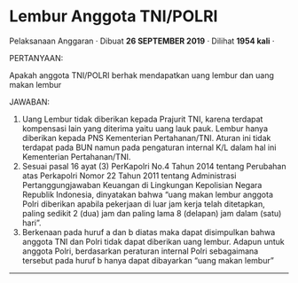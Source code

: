 Lembur Anggota TNI/POLRI
========================

Pelaksanaan Anggaran · Dibuat **26 SEPTEMBER 2019** · Dilihat **1954 kali** ·

PERTANYAAN:

Apakah anggota TNI/POLRI berhak mendapatkan uang lembur dan uang makan lembur

JAWABAN:

1.  Uang Lembur tidak diberikan kepada Prajurit TNI, karena terdapat kompensasi lain yang diterima yaitu uang lauk pauk. Lembur hanya diberikan kepada PNS Kementerian Pertahanan/TNI. Aturan ini tidak terdapat pada BUN namun pada pengaturan internal K/L dalam hal ini Kementerian Pertahanan/TNI.
2.  Sesuai pasal 16 ayat (3) PerKapolri No.4 Tahun 2014 tentang Perubahan atas Perkapolri Nomor 22 Tahun 2011 tentang Administrasi Pertanggungjawaban Keuangan di Lingkungan Kepolisian Negara Republik Indonesia, dinyatakan bahwa “uang makan lembur anggota Polri diberikan apabila pekerjaan di luar jam kerja telah ditetapkan, paling sedikit 2 (dua) jam dan paling lama 8 (delapan) jam dalam (satu) hari”.
3.  Berkenaan pada huruf a dan b diatas maka dapat disimpulkan bahwa anggota TNI dan Polri tidak dapat diberikan uang lembur. Adapun untuk anggota Polri, berdasarkan peraturan internal Polri sebagaimana tersebut pada huruf b hanya dapat dibayarkan “uang makan lembur”

  
  
  

* * *
